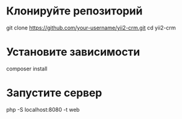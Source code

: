# Клонируйте репозиторий
git clone https://github.com/your-username/yii2-crm.git
cd yii2-crm

# Установите зависимости
composer install

# Запустите сервер
php -S localhost:8080 -t web
